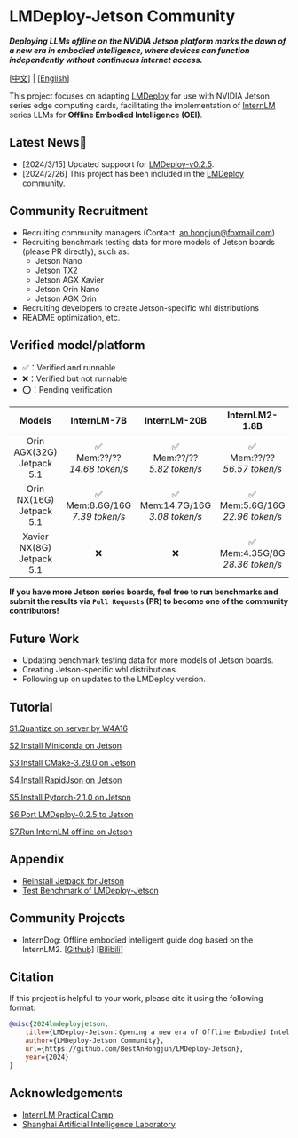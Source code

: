 # LMDeploy-Jetson Community

***Deploying LLMs offline on the NVIDIA Jetson platform marks the dawn of a new era in embodied intelligence, where devices can function independently without continuous internet access.***

[[中文]](./README_zh.md) | [[English]](./README.md)

This project focuses on adapting [LMDeploy](https://github.com/InternLM/lmdeploy) for use with NVIDIA Jetson series edge computing cards, facilitating the implementation of [InternLM](https://github.com/InternLM/InternLM) series LLMs for **Offline Embodied Intelligence (OEI)**.

## Latest News🎉

* [2024/3/15] Updated suppoort for [LMDeploy-v0.2.5](https://github.com/InternLM/lmdeploy/releases/tag/v0.2.5).
* [2024/2/26] This project has been included in the [LMDeploy](https://github.com/InternLM/lmdeploy) community.

## Community Recruitment

* Recruiting community managers (Contact: an.hongjun@foxmail.com)
* Recruiting benchmark testing data for more models of Jetson boards (please PR directly), such as:
    * Jetson Nano
    * Jetson TX2
    * Jetson AGX Xavier
    * Jetson Orin Nano
    * Jetson AGX Orin
* Recruiting developers to create Jetson-specific whl distributions
* README optimization, etc.

## Verified model/platform

* ✅：Verified and runnable
* ❌：Verified but not runnable
* ⭕️：Pending verification

|Models|InternLM-7B|InternLM-20B|InternLM2-1.8B|InternLM2-7B|InternLM2-20B|
|:-:|:-:|:-:|:-:|:-:|:-:|
|Orin AGX(32G)<br>Jetpack 5.1|✅<br>Mem:??/??<br>*14.68 token/s*|✅<br>Mem:??/??<br>*5.82 token/s*|✅<br>Mem:??/??<br>*56.57 token/s*|✅<br>Mem:??/??<br>*14.56 token/s*|✅<br>Mem:??/??<br>*6.16 token/s*|
|Orin NX(16G)<br>Jetpack 5.1|✅<br>Mem:8.6G/16G<br>*7.39 token/s*|✅<br>Mem:14.7G/16G<br>*3.08 token/s*|✅<br>Mem:5.6G/16G<br>*22.96 token/s*|✅<br>Mem:9.2G/16G<br>*7.48 token/s*|✅<br>Mem:14.8G/16G<br>*3.19 token/s*|
|Xavier NX(8G)<br>Jetpack 5.1|❌|❌|✅<br>Mem:4.35G/8G<br>*28.36 token/s*|❌|❌|


**If you have more Jetson series boards, feel free to run benchmarks and submit the results via `Pull Requests` (PR) to become one of the community contributors!**


## Future Work

* Updating benchmark testing data for more models of Jetson boards.
* Creating Jetson-specific whl distributions.
* Following up on updates to the LMDeploy version.

## Tutorial

[S1.Quantize on server by W4A16](./en/s1.md)

[S2.Install Miniconda on Jetson](./en/s2.md)

[S3.Install CMake-3.29.0 on Jetson](./en/s3.md)

[S4.Install RapidJson on Jetson](./en/s4.md)

[S5.Install Pytorch-2.1.0 on Jetson](./en/s5.md)

[S6.Port LMDeploy-0.2.5 to Jetson](./en/s6.md)

[S7.Run InternLM offline on Jetson](./en/s7.md)

## Appendix

* [Reinstall Jetpack for Jetson](https://www.anhongjun.top/blogs.php?id=1)
* [Test Benchmark of LMDeploy-Jetson](./en/benchmark.md)

## Community Projects

* InternDog: Offline embodied intelligent guide dog based on the InternLM2. [[Github]](https://github.com/BestAnHongjun/InternDog) [[Bilibili]](https://www.bilibili.com/video/BV1RK421s7dm)

## Citation

If this project is helpful to your work, please cite it using the following format:

```bibtex
@misc{2024lmdeployjetson,
    title={LMDeploy-Jetson：Opening a new era of Offline Embodied Intelligence},
    author={LMDeploy-Jetson Community},
    url={https://github.com/BestAnHongjun/LMDeploy-Jetson},
    year={2024}
}
```

## Acknowledgements

* [InternLM Practical Camp](https://github.com/InternLM/tutorial/)
* [Shanghai Artificial Intelligence Laboratory](https://www.shlab.org.cn/)
